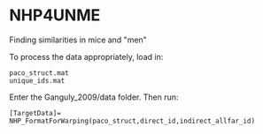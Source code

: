 # NHP4UNME
Finding similarities in mice and "men"


To process the data appropriately, load in:

```
paco_struct.mat
unique_ids.mat
```

Enter the Ganguly_2009/data folder. Then run:

```
[TargetData]= NHP_FormatForWarping(paco_struct,direct_id,indirect_allfar_id)
```
